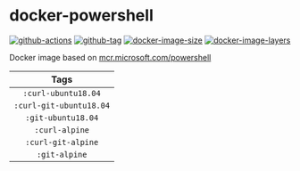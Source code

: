 # docker-powershell

[![github-actions](https://github.com/leojonathanoh/docker-powershell/workflows/build/badge.svg)](https://github.com/leojonathanoh/docker-powershell/actions)
[![github-tag](https://img.shields.io/github/tag/leojonathanoh/docker-powershell)](https://github.com/leojonathanoh/docker-powershell/releases/)
[![docker-image-size](https://img.shields.io/microbadger/image-size/leojonathanoh/docker-powershell/latest)](https://hub.docker.com/r/leojonathanoh/docker-powershell)
[![docker-image-layers](https://img.shields.io/microbadger/layers/leojonathanoh/docker-powershell/latest)](https://hub.docker.com/r/leojonathanoh/docker-powershell)

Docker image based on [mcr.microsoft.com/powershell](https://hub.docker.com/r/microsoft/powershell/)

| Tags |
|:-------:| 
| `:curl-ubuntu18.04` | 
| `:curl-git-ubuntu18.04` | 
| `:git-ubuntu18.04` | 
| `:curl-alpine` | 
| `:curl-git-alpine` | 
| `:git-alpine` |
